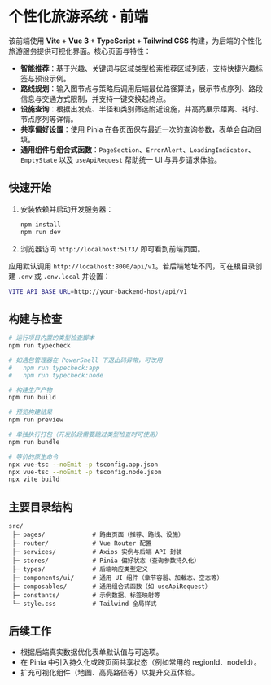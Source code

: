 # 个性化旅游系统 · 前端

该前端使用 **Vite + Vue 3 + TypeScript + Tailwind CSS** 构建，为后端的个性化旅游服务提供可视化界面。核心页面与特性：

- **智能推荐**：基于兴趣、关键词与区域类型检索推荐区域列表，支持快捷兴趣标签与预设示例。
- **路线规划**：输入图节点与策略后调用后端最优路径算法，展示节点序列、路段信息与交通方式限制，并支持一键交换起终点。
- **设施查询**：根据出发点、半径和类别筛选附近设施，并高亮展示距离、耗时、节点序列等详情。
- **共享偏好设置**：使用 Pinia 在各页面保存最近一次的查询参数，表单会自动回填。
- **通用组件与组合式函数**：`PageSection`、`ErrorAlert`、`LoadingIndicator`、`EmptyState` 以及 `useApiRequest` 帮助统一 UI 与异步请求体验。

## 快速开始

1. 安装依赖并启动开发服务器：

	```bash
	npm install
	npm run dev
	```

2. 浏览器访问 `http://localhost:5173/` 即可看到前端页面。

应用默认调用 `http://localhost:8000/api/v1`。若后端地址不同，可在根目录创建 `.env` 或 `.env.local` 并设置：

```bash
VITE_API_BASE_URL=http://your-backend-host/api/v1
```

## 构建与检查

```bash
# 运行项目内置的类型检查脚本
npm run typecheck

# 如遇包管理器在 PowerShell 下退出码异常，可改用
#   npm run typecheck:app
#   npm run typecheck:node

# 构建生产产物
npm run build

# 预览构建结果
npm run preview
```
```bash
# 单独执行打包（开发阶段需要跳过类型检查时可使用）
npm run bundle

# 等价的原生命令
npx vue-tsc --noEmit -p tsconfig.app.json
npx vue-tsc --noEmit -p tsconfig.node.json
npx vite build
```

## 主要目录结构

```
src/
 ├─ pages/             # 路由页面（推荐、路线、设施）
 ├─ router/            # Vue Router 配置
 ├─ services/          # Axios 实例与后端 API 封装
 ├─ stores/            # Pinia 偏好状态（查询参数持久化）
 ├─ types/             # 后端响应类型定义
 ├─ components/ui/     # 通用 UI 组件（章节容器、加载态、空态等）
 ├─ composables/       # 通用组合式函数（如 useApiRequest）
 ├─ constants/         # 示例数据、标签映射等
 └─ style.css          # Tailwind 全局样式
```

## 后续工作

- 根据后端真实数据优化表单默认值与可选项。
- 在 Pinia 中引入持久化或跨页面共享状态（例如常用的 regionId、nodeId）。
- 扩充可视化组件（地图、高亮路径等）以提升交互体验。
